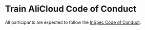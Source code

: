 # Train AliCloud Code of Conduct

All participants are expected to follow the [InSpec Code of Conduct](https://github.com/inspec/inspec/blob/master/CODE_OF_CONDUCT.md).

